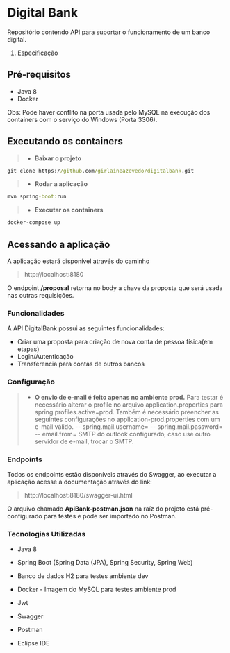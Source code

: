# Digital Bank

Repositório contendo API para suportar o funcionamento de um banco digital.

1. [Especificação](https://trello.com/b/aiSaSAbi/nosso-banco-digital)

## Pré-requisitos
- Java 8
- Docker

Obs: Pode haver conflito na porta usada pelo MySQL na execução dos containers com o serviço do Windows (Porta 3306).

## Executando os containers

> - **Baixar o projeto**
```cmd
git clone https://github.com/girlaineazevedo/digitalbank.git
```
> - **Rodar a aplicação**
```cmd
mvn spring-boot:run
```
> - **Executar os containers**
```cmd
docker-compose up
```

## Acessando a aplicação
A aplicação estará disponível através do caminho
>http://localhost:8180

O endpoint **/proposal** retorna no body a chave da proposta que será usada nas outras requisições.

### Funcionalidades

A API DigitalBank possui as seguintes funcionalidades:
- Criar uma proposta para criação de nova conta de pessoa física(em etapas)
- Login/Autenticação
- Transferencia para contas de outros bancos

### Configuração
> - **O envio de e-mail é feito apenas no ambiente prod.**
Para testar é necessário alterar o profile no arquivo application.properties para spring.profiles.active=prod.
Também é necessário preencher as seguintes configurações no application-prod.properties com um e-mail válido.
-- spring.mail.username=
-- spring.mail.password=
-- email.from=
SMTP do outlook configurado, caso use outro servidor de e-mail, trocar o SMTP.
### Endpoints

Todos os endpoints estão disponíveis através do Swagger, ao executar a aplicação acesse a documentação através do link:

>http://localhost:8180/swagger-ui.html

O arquivo chamado **ApiBank-postman.json** na raíz do projeto está pré-configurado para testes e pode ser importado no Postman.

### Tecnologias Utilizadas

- Java 8

- Spring Boot (Spring Data (JPA), Spring Security, Spring Web)

- Banco de dados H2 para testes ambiente dev

- Docker - Imagem do MySQL para testes ambiente prod

- Jwt

- Swagger

- Postman

- Eclipse IDE